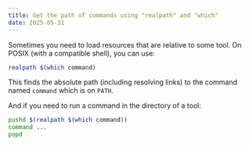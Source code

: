 ```yaml
---
title: Get the path of commands using "realpath" and "which"
date: 2025-05-31
---
```

Sometimes you need to load resources that are relative to some tool. On POSIX (with a compatible shell), you can use:

```sh
realpath $(which command)
```

This finds the absolute path (including resolving links) to the command named `command` which is on `PATH`.

And if you need to run a command in the directory of a tool:

```sh
pushd $(realpath $(which command))
command ...
popd
```

